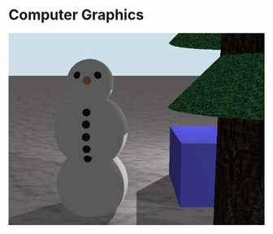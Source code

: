 # Computer Graphics

![alt text](./screenshots/2022-11-10_21-48-28.png "30 seconds to render it 800x600")
